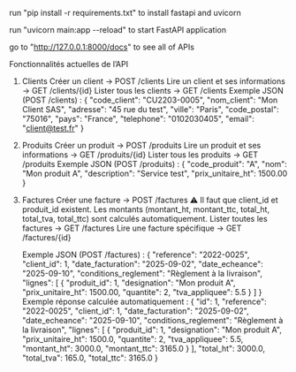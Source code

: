 run "pip install -r requirements.txt" to install fastapi and uvicorn

run "uvicorn main:app --reload" to start FastAPI application

go to "http://127.0.0.1:8000/docs" to see all of APIs


Fonctionnalités actuelles de l’API
1. Clients
Créer un client → POST /clients
Lire un client et ses informations → GET /clients/{id}
Lister tous les clients → GET /clients
    Exemple JSON (POST /clients) :
{
  "code_client": "CU2203-0005",
  "nom_client": "Mon Client SAS",
  "adresse": "45 rue du test",
  "ville": "Paris",
  "code_postal": "75016",
  "pays": "France",
  "telephone": "0102030405",
  "email": "client@test.fr"
}

2. Produits
Créer un produit → POST /produits
Lire un produit et ses informations → GET /produits/{id}
Lister tous les produits → GET /produits
    Exemple JSON (POST /produits) :
{
  "code_produit": "A",
  "nom": "Mon produit A",
  "description": "Service test",
  "prix_unitaire_ht": 1500.00
}

3. Factures
Créer une facture → POST /factures
⚠️ Il faut que client_id et produit_id existent.
Les montants (montant_ht, montant_ttc, total_ht, total_tva, total_ttc) sont calculés automatiquement.
Lister toutes les factures → GET /factures
Lire une facture spécifique → GET /factures/{id}

    Exemple JSON (POST /factures) :
{
  "reference": "2022-0025",
  "client_id": 1,
  "date_facturation": "2025-09-02",
  "date_echeance": "2025-09-10",
  "conditions_reglement": "Règlement à la livraison",
  "lignes": [
    {
      "produit_id": 1,
      "designation": "Mon produit A",
      "prix_unitaire_ht": 1500.00,
      "quantite": 2,
      "tva_appliquee": 5.5
    }
  ]
}
    Exemple réponse calculée automatiquement :
{
  "id": 1,
  "reference": "2022-0025",
  "client_id": 1,
  "date_facturation": "2025-09-02",
  "date_echeance": "2025-09-10",
  "conditions_reglement": "Règlement à la livraison",
  "lignes": [
    {
      "produit_id": 1,
      "designation": "Mon produit A",
      "prix_unitaire_ht": 1500.0,
      "quantite": 2,
      "tva_appliquee": 5.5,
      "montant_ht": 3000.0,
      "montant_ttc": 3165.0
    }
  ],
  "total_ht": 3000.0,
  "total_tva": 165.0,
  "total_ttc": 3165.0
}

